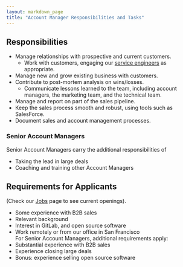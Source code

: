 ```yaml
---
layout: markdown_page
title: "Account Manager Responsibilities and Tasks"
---
```



## Responsibilities

* Manage relationships with prospective and current customers.
   * Work with customers, engaging our [service engineers](https://about.gitlab.com/jobs/service-engineer) as appropriate.
* Manage new and grow existing business with customers.
* Contribute to post-mortem analysis on wins/losses.
   * Communicate lessons learned to the team, including account managers, the marketing team, and the technical team.
* Manage and report on part of the sales pipeline.
* Keep the sales process smooth and robust, using tools such as SalesForce.
* Document sales and account management processes.
 
### Senior Account Managers
Senior Account Managers carry the additional responsibilities of
* Taking the lead in large deals
* Coaching and training other Account Managers
   
   
## Requirements for Applicants
(Check our [Jobs](https://about.gitlab.com/jobs/) page to see current openings).

* Some experience with B2B sales
* Relevant background
* Interest in GitLab, and open source software
* Work remotely or from our office in San Francisco  
For Senior Account Managers, additional requirements apply:  
* Substantial experience with B2B sales
* Experience closing large deals
* Bonus: experience selling open source software